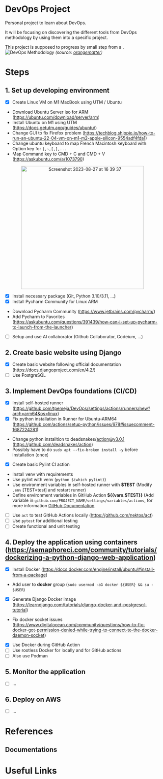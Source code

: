 # DevOps Project
Personal project to learn about DevOps.

It will be focusing on discovering the different tools from DevOps methodology by using them into a specific project.

This project is supposed to progress by small step from a .
![DevOps Methodology](https://github.com/tpemeja/devOps/assets/74564644/6f70a4fd-7ecd-4aac-ab42-45632a1728cf)
 _(source: [orangematter](https://orangematter.solarwinds.com/2022/03/21/what-is-devops/))_

# Steps
## 1. Set up developing environment

- [X] Create Linux VM on M1 MacBook using UTM / Ubuntu
 - Download Ubuntu Server iso for ARM (https://ubuntu.com/download/server/arm)
 - Install Ubuntu on M1 using UTM (https://docs.getutm.app/guides/ubuntu/)
 - Change GUI to fix Firefox problem (https://techblog.shippio.io/how-to-run-an-ubuntu-22-04-vm-on-m1-m2-apple-silicon-9554adf4fda1)
 - Change ubuntu keyboard to map French Macintosh keyboard with Option key for `|,~,[,],...`
 - Map Command key to CMD + C and CMD + V (https://askubuntu.com/a/1073790)
 <p align="center">
    <img width="400" alt="Screenshot 2023-08-27 at 16 39 37" src="https://github.com/tpemeja/devOps/assets/74564644/28e92d42-8670-4870-9bc5-fbf2cd851fd9">
 </p>

- [X] Install necessary package (Git, Python 3.10/3.11, ...)
- [X] Install Pycharm Community for Linux ARM
 - Download Pycharm Community (https://www.jetbrains.com/pycharm/)
 - Add Pycharm to Favorites (https://askubuntu.com/questions/391439/how-can-i-set-up-pycharm-to-launch-from-the-launcher)
- [ ] Setup and use AI collaborator (Github Collaborator, Codeium, ...)

## 2. Create basic website using Django

- [X] Create basic website following official documentation (https://docs.djangoproject.com/en/4.2/)
- [ ] Use PostgreSQL

## 3. Implement DevOps foundations (CI/CD)

- [X] Install self-hosted runner (https://github.com/tpemeja/DevOps/settings/actions/runners/new?arch=arm64&os=linux)
- [X] Fix python installation in Runner for Ubuntu-ARM64 (https://github.com/actions/setup-python/issues/678#issuecomment-1687224281)
 - Change python installtion to deadsnakes/action@v3.0.1 (https://github.com/deadsnakes/action)
 - Possibly have to do `sudo apt --fix-broken install -y` before installation (once)
- [X] Create basic Pylint CI action
 - Install venv with requirements
 - Use pylint with venv (`python $(which pylint)`)
 - Use environment variables in self-hosted runner with **$TEST** (Modify `.env` [TEST=test] and restart runner)
 - Define environment variables in GitHub Action **${{vars.$TEST}}** (Add variable in `github.com/PROJECT_NAME/settings/variables/actions`, for more information [GitHub Documentation](https://docs.github.com/en/actions/learn-github-actions/variables)
 - [ ] Use `act` to test GitHub Actions locally (https://github.com/nektos/act)
 - [ ] Use `pytest` for additional testing
 - [ ] Create functional and unit testing

## 4. Deploy the application using containers (https://semaphoreci.com/community/tutorials/dockerizing-a-python-django-web-application)

- [X] Install Docker (https://docs.docker.com/engine/install/ubuntu/#install-from-a-package)
 - Add user to **docker** group (`sudo usermod -aG docker ${USER} && su - $USER`)
- [X] Generate Django Docker image (https://learndjango.com/tutorials/django-docker-and-postgresql-tutorial)
 - Fix docker socket issues (https://www.digitalocean.com/community/questions/how-to-fix-docker-got-permission-denied-while-trying-to-connect-to-the-docker-daemon-socket)
- [X] Use Docker during GitHub Action
- [ ] Use rootless Docker for locally and for GitHub actions
- [ ] Also use Podman
## 5. Monitor the application

- [ ] ...

## 6. Deploy on AWS

- [ ] ...

# References
## Documentations

# Useful Links
